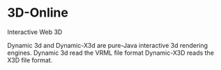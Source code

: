 # 3D-Online
Interactive Web 3D 

Dynamic 3d and Dynamic-X3d are pure-Java interactive 3d rendering engines.
Dynamic 3d read the VRML file format
Dynamic-X3D reads the X3D file format.
